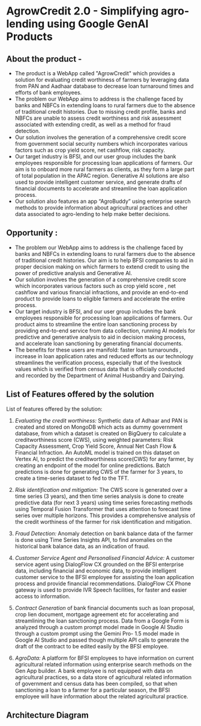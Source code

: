 # AgrowCredit 2.0 - Simplifying agro-lending using Google GenAI Products

## About the product - 
- The product is a WebApp called "AgrowCredit" which provides a solution for evaluating credit worthiness of farmers by
leveraging data from PAN and Aadhaar database to decrease loan turnaround times and efforts of bank employees.
- The problem our WebApp aims to address is the challenge faced by banks and NBFCs in extending loans to rural farmers due to
the absence of traditional credit histories. Due to missing credit profile, banks and NBFCs are unable to assess credit
worthiness and risk assessment associated with extending credit, as well as a method for fraud detection.
- Our solution involves the generation of a comprehensive credit score from government social security numbers which incorporates
various factors such as crop yield score, net cashflow, risk capacity.
- Our target industry is BFSI, and our user group includes the bank employees responsible for processing loan applications of
farmers. Our aim is to onboard more rural farmers as clients, as they form a large part of total population in the APAC region.
Generative AI solutions are also used to provide intelligent customer service, and generate drafts of financial documents to
accelerate and streamline the loan application process.
- Our solution also features an app “AgroBuddy” using enterprise search methods to provide information about agricultural
practices and other data associated to agro-lending to help make better decisions.

## Opportunity :
- The problem our WebApp aims to address is the challenge faced by banks and NBFCs in extending loans to rural farmers
due to the absence of traditional credit histories. Our aim is to help BFSI companies to aid in proper decision making
on which farmers to extend credit to using the power of predictive analysis and Generative AI.
- Our solution involves the generation of a comprehensive credit score which incorporates various factors such as crop
yield score , net cashflow and various financial infractions, and provide an end-to-end product to provide loans to eligible
farmers and accelerate the entire process.
- Our target industry is BFSI, and our user group includes the bank employees responsible for processing loan applications
of farmers. Our product aims to streamline the entire loan sanctioning process by providing end-to-end service from data
collection, running AI models for predictive and generative analysis to aid in decision making process, and accelerate loan
sanctioning by generating financial documents.
- The benefits for these users are manifold: faster loan turnarounds , increase in loan application rates and reduced efforts
as our technology streamlines the verification process, especially that of the livestock values which is verified from census
data that is officially conducted and recorded by the Department of Animal Husbandry and Dairying.

## List of Features offered by the solution

List of features offered by the solution:

1. *Evaluating the credit worthiness:* Synthetic data of Adhaar and PAN is created and stored on MongoDB which acts as dummy
government database, from which a dataset is created on BigQuery to calculate a creditworthiness score (CWS), using weighted
parameters: Risk Capacity Assessment, Crop Yield Score, Annual Net Cash Flow & Financial Infraction.
An AutoML model is trained on this dataset on Vertex Al, to predict the creditworthiness score(CWS) for any farmer, 
by creating an endpoint of the model for online predictions.
Batch predictions is done for generating CWS of the farmer for 3 years, to create a time-series dataset to fed to the TFT.

3. *Risk identification and mitigation:* The CWS score is generated over a time series (3 years), and then time series analysis
is done to create predictive data (for next 3 years) using time series forecasting methods using Temporal Fusion Transformer that uses
attention to forecast time series over multiple horizons.
This provides a comprehensive analysis of the credit worthiness of the farmer for risk identification and mitigation.

3. *Fraud Detection:* Anomaly detection on bank balance data of the farmer is done using Time Series Insights API,
to find anomalies on the historical bank balance data, as an indication of fraud.

4. *Customer Service Agent and Personalised Financial Advice:* A customer service agent using DialogFlow CX grounded
on the BFSI enterprise data, including financial and economic data, to provide intelligent customer service to the BFSI
employee for assisting the loan application process and provide financial recommendations. DialogFlow CX Phone gateway is
used to provide IVR Speech facilities, for faster and easier access to information.

5. *Contract Generation* of bank financial documents such as loan proposal, crop lien document, mortgage agreement etc for
accelerating and streamlining the loan sanctioning process.
Data from a Google Form is analyzed through a custom prompt model made in Google AI Studio through a custom prompt
using the Gemini Pro- 1.5 model made in Google AI Studio and passed though multiple API calls to generate the draft of the
contract to be edited easily by the BFSI employee.

7. *AgroData:* A platform for BFSI employees to have information on current agricultural related information using enterprise
search methods on the Gen App builder.
A bank employee is not equipped with data on agricultural practices, so a data store of agricultural related information of
government and census data has been compiled, so that when sanctioning a loan to a farmer for a particular season, the BFSI
employee will have information about the related agricultural practice.

## Architecture Diagram

